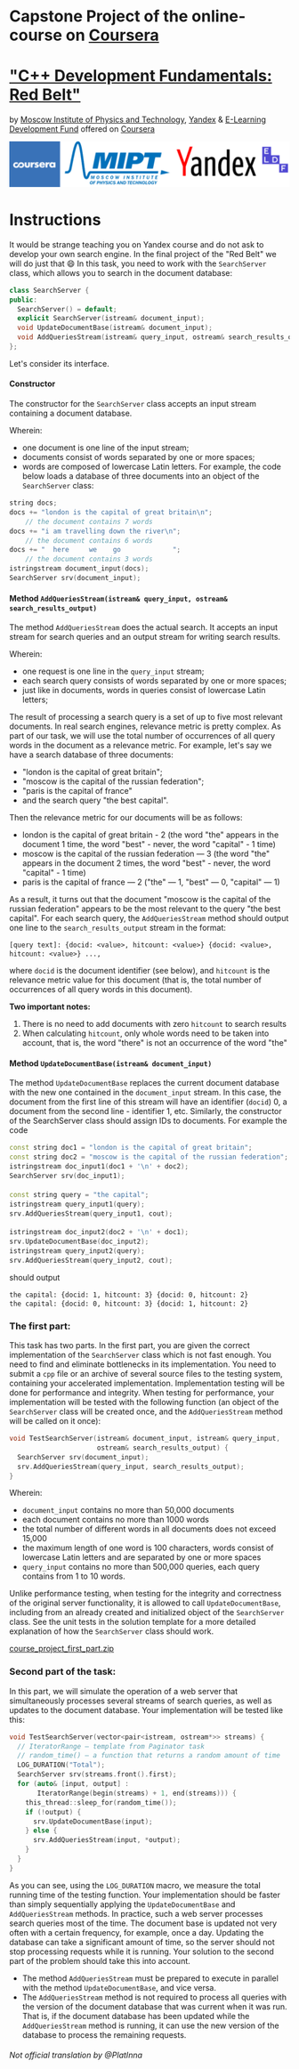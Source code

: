 # Capstone Project of the online-course on [Coursera](https://www.coursera.org/)
# ["C++ Development Fundamentals: Red Belt"](https://www.coursera.org/learn/c-plus-plus-red?specialization=c-plus-plus-modern-development)
by [Moscow Institute of Physics and Technology](https://en.wikipedia.org/wiki/Moscow_Institute_of_Physics_and_Technology), [Yandex](https://en.wikipedia.org/wiki/Yandex) & [E-Learning Development Fund](https://www.coursera.org/eldf) offered on [Coursera](https://en.wikipedia.org/wiki/Coursera)

![Logos](https://github.com/PlatInna/SearchServer/blob/master/logos.PNG)

# Instructions
   
It would be strange teaching you on Yandex course and do not ask to develop your own search engine.
In the final project of the "Red Belt" we will do just that :smile:
In this task, you need to work with the ```SearchServer``` class, which allows you to search in the document database:

```c++
class SearchServer {
public:
  SearchServer() = default;
  explicit SearchServer(istream& document_input);
  void UpdateDocumentBase(istream& document_input);
  void AddQueriesStream(istream& query_input, ostream& search_results_output);
};
```

Let's consider its interface.

#### Constructor

The constructor for the ```SearchServer``` class accepts an input stream containing a document database. 

Wherein:
  - one document is one line of the input stream;
  - documents consist of words separated by one or more spaces;
  - words are composed of lowercase Latin letters. For example, the code below loads a database of three documents into an object of the ```SearchServer``` class:

```c++
string docs;
docs += "london is the capital of great britain\n"; 
    // the document contains 7 words
docs += "i am travelling down the river\n";
    // the document contains 6 words
docs += "  here     we    go             ";
    // the document contains 3 words
istringstream document_input(docs);
SearchServer srv(document_input);
```

#### Method ```AddQueriesStream(istream& query_input, ostream& search_results_output)```

The method ```AddQueriesStream``` does the actual search. It accepts an input stream for search queries and an output stream for writing search results. 

Wherein:
  - one request is one line in the ```query_input``` stream;
  - each search query consists of words separated by one or more spaces;
  - just like in documents, words in queries consist of lowercase Latin letters;
  
The result of processing a search query is a set of up to five most relevant documents. In real search engines, relevance metric is pretty complex.
As part of our task, we will use the total number of occurrences of all query words in the document as a relevance metric.
For example, let's say we have a search database of three documents: 
  - "london is the capital of great britain"; 
  - "moscow is the capital of the russian federation"; 
  - "paris is the capital of france" 
  - and the search query "the best capital". 
  
Then the relevance metric for our documents will be as follows:
  - london is the capital of great britain - 2 (the word "the" appears in the document 1 time, the word "best" - never, the word "capital" - 1 time)
  - moscow is the capital of the russian federation — 3 (the word "the" appears in the document 2 times, the word "best" - never, the word "capital" - 1 time)
  - paris is the capital of france — 2 ("the" — 1, "best" — 0, "capital" — 1)
  
As a result, it turns out that the document "moscow is the capital of the russian federation" appears to be the most relevant to the query "the best capital".
For each search query, the ```AddQueriesStream``` method should output one line to the ```search_results_output``` stream in the format:

```
[query text]: {docid: <value>, hitcount: <value>} {docid: <value>, hitcount: <value>} ...,
```

where ```docid``` is the document identifier (see below), and ```hitcount``` is the relevance 
metric value for this document (that is, the total number of occurrences of all query words in this document).

**Two important notes:**

  1. There is no need to add documents with zero ```hitcount``` to search results
  2. When calculating ```hitcount```, only whole words need to be taken into account, that is, the word "there" is not an occurrence of the word "the"

#### Method ```UpdateDocumentBase(istream& document_input)```

The method ```UpdateDocumentBase``` replaces the current document database with the new one contained in the ```document_input``` stream.
In this case, the document from the first line of this stream will have an identifier (```docid```) 0, a document from the second line - identifier 1, etc.
Similarly, the constructor of the SearchServer class should assign IDs to documents. For example the code

```c++
const string doc1 = "london is the capital of great britain";
const string doc2 = "moscow is the capital of the russian federation";
istringstream doc_input1(doc1 + '\n' + doc2);
SearchServer srv(doc_input1);

const string query = "the capital";
istringstream query_input1(query);
srv.AddQueriesStream(query_input1, cout);

istringstream doc_input2(doc2 + '\n' + doc1);
srv.UpdateDocumentBase(doc_input2);
istringstream query_input2(query);
srv.AddQueriesStream(query_input2, cout);
```

should output

```
the capital: {docid: 1, hitcount: 3} {docid: 0, hitcount: 2}
the capital: {docid: 0, hitcount: 3} {docid: 1, hitcount: 2}
```

### The first part:

This task has two parts. In the first part, you are given the correct implementation of the ```SearchServer``` class which is not fast enough. You need to find and 
eliminate bottlenecks in its implementation. You need to submit a ```cpp``` file or an archive of several source files to the testing system, containing your accelerated 
implementation.
Implementation testing will be done for performance and integrity.
When testing for performance, your implementation will be tested with the following function (an object of the ```SearchServer``` class will be created once, and the 
```AddQueriesStream``` method will be called on it once):

```c++
void TestSearchServer(istream& document_input, istream& query_input,
                      ostream& search_results_output) {
  SearchServer srv(document_input);
  srv.AddQueriesStream(query_input, search_results_output);
}
```

Wherein:
  - ```document_input``` contains no more than 50,000 documents
  - each document contains no more than 1000 words
  - the total number of different words in all documents does not exceed 15,000
  - the maximum length of one word is 100 characters, words consist of lowercase Latin letters and are separated by one or more spaces
  - ```query_input``` contains no more than 500,000 queries, each query contains from 1 to 10 words.

Unlike performance testing, when testing for the integrity and correctness of the original server functionality, it is allowed to call ```UpdateDocumentBase```, 
including from an already created and initialized object of the ```SearchServer``` class.
See the unit tests in the solution template for a more detailed explanation of how the ```SearchServer``` class should work.


[course_project_first_part.zip](https://github.com/PlatInna/SearchServer/blob/master/SearchServer/course_project_first_part.zip)


### Second part of the task:

In this part, we will simulate the operation of a web server that simultaneously processes several streams of search queries, as well as updates to the document database. 
Your implementation will be tested like this:

```c++
void TestSearchServer(vector<pair<istream, ostream*>> streams) {
  // IteratorRange — template from Paginator task
  // random_time() — a function that returns a random amount of time
  LOG_DURATION("Total");
  SearchServer srv(streams.front().first);
  for (auto& [input, output] :
       IteratorRange(begin(streams) + 1, end(streams))) {
    this_thread::sleep_for(random_time());
    if (!output) {
      srv.UpdateDocumentBase(input);
    } else {
      srv.AddQueriesStream(input, *output);
    }
  }
}
```

As you can see, using the ```LOG_DURATION``` macro, we measure the total running time of the testing function. Your implementation should be faster than simply 
sequentially applying the ```UpdateDocumentBase``` and ```AddQueriesStream``` methods.
In practice, such a web server processes search queries most of the time. The document base is updated not very often with a certain frequency, for example, 
once a day. Updating the database can take a significant amount of time, so the server should not stop processing requests while it is running. Your solution 
to the second part of the problem should take this into account.
  - The method ```AddQueriesStream``` must be prepared to execute in parallel with the method ```UpdateDocumentBase```, and vice versa.
  - The ```AddQueriesStream``` method is not required to process all queries with the version of the document database that was current when it was run. That is, if the document database has been updated while the ```AddQueriesStream``` method is running, it can use the new version of the database to process the remaining requests.
  
###### Not official translation by @PlatInna
